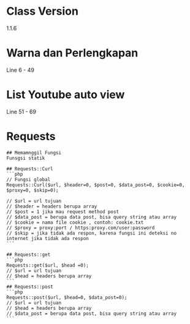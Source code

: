 # Class Version
1.1.6

# Warna dan Perlengkapan
Line 6 - 49

# List Youtube auto view
Line 51 - 69

# Requests

	## Memamnggil Fungsi
	Funsgsi statik
	
	## Requests::Curl
	```php
	// Fungsi global
	Requests::Curl($url, $header=0, $post=0, $data_post=0, $cookie=0, $proxy=0, $skip=0);
	
	// $url = url tujuan
	// $header = headers berupa array
	// $post = 1 jika mau request method post
	// $data_post = berupa data post, bisa query string atau array
	// $cookie = nama file cookie , contoh: cookie.txt
	// $proxy = proxy:port / https:proxy.com/user:password
	// $skip = jika tidak ada respon, karena fungsi ini deteksi no internet jika tidak ada respon
	```
	
	## Requests::get
	```php
	Requests::get($url, $head =0);
	// $url = url tujuan
	// $head = headers berupa array
	```
	## Requests::post
	```php
	Requests::post($url, $head=0, $data_post=0);
	// $url = url tujuan
	// $head = headers berupa array
	// $data_post = berupa data post, bisa query string atau array
	```
